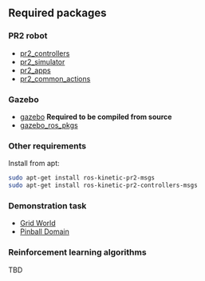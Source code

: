 ## Required packages

### PR2 robot
* [pr2_controllers](https://github.com/PR2/pr2_controllers)
* [pr2_simulator](https://github.com/PR2/pr2_simulator)
* [pr2_apps](https://github.com/PR2/pr2_apps)
* [pr2_common_actions](https://github.com/pr2/pr2_common_actions)

### Gazebo 
* [gazebo](https://github.com/mingfeisun/gazebo) **Required to be compiled from source**
* [gazebo_ros_pkgs](https://github.com/ros-simulation/gazebo_ros_pkgs)

### Other requirements
Install from apt:
``` bash
sudo apt-get install ros-kinetic-pr2-msgs
sudo apt-get install ros-kinetic-pr2-controllers-msgs
```

### Demonstration task
* [Grid World](https://github.com/rlcode/reinforcement-learning/tree/master/1-grid-world)
* [Pinball Domain](http://irl.cs.brown.edu/software.php)

### Reinforcement learning algorithms
TBD
